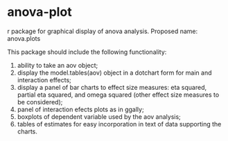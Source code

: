 # anova-plot
r package for graphical display of anova analysis. Proposed name: anova.plots

This package should include the following functionality:

1) ability to take an aov object;
2) display the model.tables(aov) object in a dotchart form for main and interaction effects;
3) display a panel of bar charts to effect size measures: eta squared, partial eta squared, and omega squared (other effect size measures to be considered);
4) panel of interaction efects plots as in ggally;
5) boxplots of dependent variable used by the aov analysis;
6) tables of estimates for easy incorporation in text of data supporting the charts.

